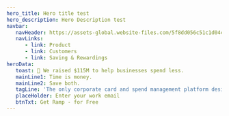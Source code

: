 ```yaml
---
hero_title: Hero title test
hero_description: Hero Description test
navbar:
   navHeader: https://assets-global.website-files.com/5f8dd056c51c1d04c3eaa497/5fe268cd0a4b579cf22e3975_ramp-circle-logo.png
   navLinks:
      - link: Product
      - link: Customers
      - link: Saving & Rewardings
heroData:
   toast: 🥂 We raised $115M to help businesses spend less.
   mainLine1: Time is money.
   mainLine2: Save both.
   tagLine: 'The only corporate card and spend management platform designed to help you '
   placeHolder: Enter your work email
   btnTxt: Get Ramp - for Free
---
```

